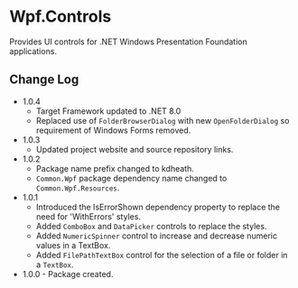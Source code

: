# Wpf.Controls
Provides UI controls for .NET Windows Presentation Foundation applications.

## Change Log
- 1.0.4
  - Target Framework updated to .NET 8.0
  - Replaced use of `FolderBrowserDialog` with new `OpenFolderDialog` so requirement of Windows Forms removed.
- 1.0.3
  - Updated project website and source repository links.
- 1.0.2
  - Package name prefix changed to kdheath.
  - `Common.Wpf` package dependency name changed to `Common.Wpf.Resources`.
- 1.0.1
  - Introduced the IsErrorShown dependency property to replace the need for 'WithErrors' styles.
  - Added `ComboBox` and `DataPicker` controls to replace the styles.
  - Added `NumericSpinner` control to increase and decrease numeric values in a TextBox.
  - Added `FilePathTextBox` control for the selection of a file or folder in a `TextBox`.
- 1.0.0 - Package created.
